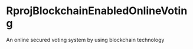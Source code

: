 # RprojBlockchainEnabledOnlineVoting
An online secured voting system by using blockchain technology 
